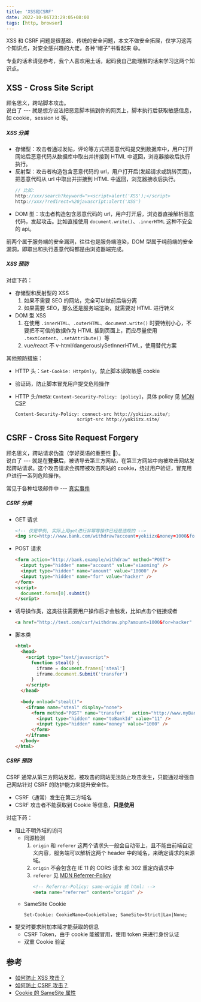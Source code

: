 ```yaml
---
title: 'XSS和CSRF'
date: 2022-10-06T23:29:05+08:00
tags: [http, browser]
---
```


XSS 和 CSRF 问题是很基础、传统的安全问题，本文不做安全拓展，仅学习这两个知识点，对安全感兴趣的大佬，各种“帽子”书看起来 😄。

专业的话术请见参考，我个人喜欢用土话，起码我自己能理解的话来学习这两个知识点。

## XSS - Cross Site Script

顾名思义，跨站脚本攻击。  
说白了 --- 就是想方设法把恶意脚本搞到你的网页上，脚本执行后获取敏感信息，如 cookie，session id 等。

##### XSS 分类

- 存储型：攻击者通过发帖，评论等方式把恶意代码提交到数据库中，用户打开网站后恶意代码从数据库中取出并拼接到 HTML 中返回，浏览器接收后执行执行。
- 反射型：攻击者构造包含恶意代码的 url，用户打开后(发起请求或跳转页面)，把恶意代码从 url 中取出并拼接到 HTML 中返回，浏览器接收后执行。
  ```js
  // 比如:
  http://xxx/search?keyword="><script>alert('XSS');</script>
  http://xxx/?redirect=%20javascript:alert('XSS')
  ```
- DOM 型：攻击者构造包含恶意代码的 url，用户打开后，浏览器直接解析恶意代码，发起攻击。比如直接使用 `document.write()`、`.innerHTML` 这种不安全的 api。

前两个属于服务端的安全漏洞，往往也是服务端渲染，DOM 型属于纯前端的安全漏洞，即取出和执行恶意代码都是由浏览器端完成。

##### XSS 预防

对症下药：

- 存储型和反射型的 XSS
  1. 如果不需要 SEO 的网站，完全可以做前后端分离
  2. 如果需要 SEO，那么还是服务端渲染，就需要对 HTML 进行转义
- DOM 型 XSS
  1. 在使用 `.innerHTML`、`.outerHTML`、`document.write()` 时要特别小心，不要把不可信的数据作为 HTML 插到页面上，而应尽量使用 `.textContent`、`.setAttribute() `等
  2. vue/react 不 v-html/dangerouslySetInnerHTML，使用替代方案

其他预防措施：

- HTTP 头：`Set-Cookie: HttpOnly`，禁止脚本读取敏感 cookie
- 验证码，防止脚本冒充用户提交危险操作
- HTTP 头/meta: `Content-Security-Policy: [policy]`，具体 policy 见 [MDN CSP](https://developer.mozilla.org/zh-CN/docs/Web/HTTP/Headers/Content-Security-Policy#%E8%A7%84%E8%8C%83)

  ```http
  Content-Security-Policy: connect-src http://yokiizx.site/;
                         script-src http://yokiizx.site/
  ```

## CSRF - Cross Site Request Forgery

顾名思义，跨站请求伪造（学好英语的重要性 👻）。  
说白了 --- 就是在**登录后**，被诱导去第三方网站，在第三方网站中向被攻击网站发起跨站请求。这个攻击请求会携带被攻击网站的 cookie，绕过用户验证，冒充用户进行一系列危险操作。

常见于各种垃圾邮件中 --- [真实事件](https://www.davidairey.com/google-gmail-security-hijack/)

##### CSRF 分类

- GET 请求
  ```html
  <!-- 仅是举例, 实际上用get进行非幂等操作已经是违规的 -->
  <img src=http://www.bank.com/withdraw?account=yokiizx&money=1000&for=hacker>
  ```
- POST 请求

  ```html
  <form action="http://bank.example/withdraw" method="POST">
    <input type="hidden" name="account" value="xiaoming" />
    <input type="hidden" name="amount" value="10000" />
    <input type="hidden" name="for" value="hacker" />
  </form>
  <script>
    document.forms[0].submit()
  </script>
  ```

- 诱导操作类，这类往往需要用户操作后才会触发，比如点击个链接或者

  ```html
  <a href="http://test.com/csrf/withdraw.php?amount=1000&for=hacker" taget="_blank">重磅消息！！</a>
  ```

- 脚本类
  ```html
  <html>
    <head>
      <script type="text/javascript">
        function steal() {
          iframe = document.frames['steal']
          iframe.document.Submit('transfer')
        }
      </script>
    </head>
    　　
    <body onload="steal()">
      <iframe name="steal" display="none">
        <form method="POST" name="transfer" 　action="http://www.myBank.com/Transfer.php">
          <input type="hidden" name="toBankId" value="11" />
          <input type="hidden" name="money" value="1000" />
        </form>
      </iframe>
    </body>
  </html>
  ```

##### CSRF 预防

CSRF 通常从第三方网站发起，被攻击的网站无法防止攻击发生，只能通过增强自己网站针对 CSRF 的防护能力来提升安全性。

- CSRF（通常）发生在第三方域名
- CSRF 攻击者不能获取到 Cookie 等信息，**只是使用**

对症下药：

- 阻止不明外域的访问
  - 同源检测
    1. `origin` 和 `referer` 这两个请求头一般会自动带上，且不能由前端自定义内容，服务端可以解析这两个 header 中的域名，来确定请求的来源域。
    2. `origin` 不会包含在 IE 11 的 CORS 请求 和 302 重定向请求中
    3. `referer` 见 [MDN Referrer-Policy](https://developer.mozilla.org/en-US/docs/Web/HTTP/Headers/Referrer-Policy)
       ```html
       <!-- Referrer-Policy: same-origin 或 html: -->
       <meta name="referrer" content="origin" />
       ```
  - SameSite Cookie
    ```http
    Set-Cookie: CookieName=CookieValue; SameSite=Strict|Lax|None;
    ```
- 提交时要求附加本域才能获取的信息
  - CSRF Token，由于 cookie 能被冒用，使用 token 来进行身份认证
  - 双重 Cookie 验证

## 参考

- [如何防止 XSS 攻击？](https://tech.meituan.com/2018/09/27/fe-security.html)
- [如何防止 CSRF 攻击？](https://tech.meituan.com/2018/10/11/fe-security-csrf.html)
- [Cookie 的 SameSite 属性](https://www.ruanyifeng.com/blog/2019/09/cookie-samesite.html)
